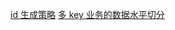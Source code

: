 [id 生成策略](https://mp.weixin.qq.com/s/cqIK5Bv1U0mT97C7EOxmnA)
[多 key 业务的数据水平切分](https://mp.weixin.qq.com/s/PCzRAZa9n4aJwHOX-kAhtA)
